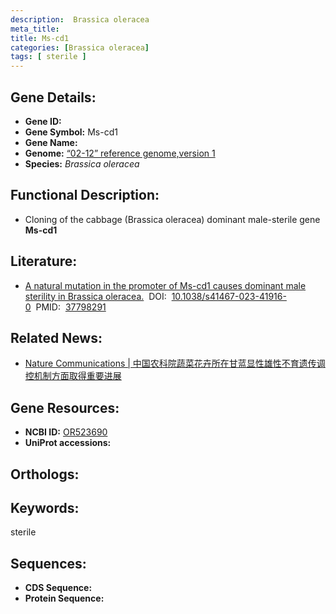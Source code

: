 ```yaml
---
description:  Brassica oleracea
meta_title:
title: Ms-cd1
categories: [Brassica oleracea]
tags: [ sterile ]
---
```


## Gene Details:
- **Gene ID:**	[]()
- **Gene Symbol:** Ms-cd1
- **Gene Name:** 
- **Genome:** [“02-12” reference genome,version 1]()
- **Species:** *Brassica oleracea*

## Functional Description:
   - Cloning of the cabbage (Brassica oleracea) dominant male-sterile gene **Ms-cd1**

## Literature:
   - [A natural mutation in the promoter of Ms-cd1 causes dominant male sterility in Brassica oleracea.]( https://www.nature.com/articles/s41467-023-41916-0)&nbsp;&nbsp;DOI:&nbsp;&nbsp;[10.1038/s41467-023-41916-0](https://www.nature.com/articles/s41467-023-41916-0)&nbsp;&nbsp;PMID:&nbsp;&nbsp;[37798291](https://pubmed.ncbi.nlm.nih.gov/37798291/)

## Related News:
   - [Nature Communications | 中国农科院蔬菜花卉所在甘蓝显性雄性不育遗传调控机制方面取得重要进展](https://mp.weixin.qq.com/s?__biz=Mzg3MDEwNDEyMg==&mid=2247557746&idx=4&sn=df96ccae4b34406d2dbfb6a8aa266c49&chksm=f850f234da6501dd555fe460d43040abeeb39158c48fdbc76d2982c9ff0926c63eef2cfc8870&scene=27#wechat_redirect)

## Gene Resources:
- **NCBI ID:** [OR523690](https://www.ncbi.nlm.nih.gov/gene/?term=OR523690)
- **UniProt accessions:** [](https://www.uniprot.org/uniprotkb//entry)

## Orthologs:


## Keywords:
sterile

## Sequences:
- **CDS Sequence:**
- **Protein Sequence:**
